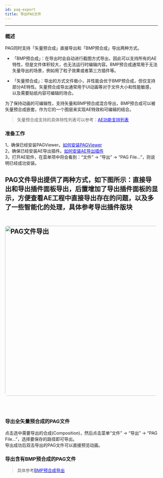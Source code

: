 ```yaml
---
id: pag-export
title: 导出PAG文件
---
```

---
### 概述

PAG同时支持「矢量预合成」直接导出和「BMP预合成」导出两种方式。

+ 「BMP预合成」：在导出时会自动进行截图方式导出，因此可以支持所有的AE特性，但是文件体积较大，也无法运行时编辑内容。BMP预合成通常用于无法矢量导出的场景，例如用了粒子效果或者第三方插件等。

+ 「矢量预合成」：导出的方式文件极小，并性能会优于BMP预合成，但仅支持部分AE特性。矢量预合成导出通常用于UI动画等对于文件大小和性能敏感，以及需要贴纸内容可编辑的场合。

为了保持动画的可编辑性，支持矢量和BMP预合成混合导出，BMP预合成可以被矢量预合成嵌套，作为它的一个图层来实现AE特效和可编辑的结合。

> 矢量预合成支持的具体特性列表可以参考：[<font color=blue>AE功能支持列表</font>](/docs/ae-support.html) </br>


### 准备工作

1，确保已经安装PAGViewer。[<font color=blue>如何安装PAGViewer</font>](/docs/install.html)<br/>
2，确保已经安装AE导出插件。[<font color=blue>如何安装AE导出插件</font>](/docs/install-PAGExporter.html)<br/>
3，打开AE软件，在菜单项中将会看到：“文件” -> “导出” -> “PAG File...”，则说明已经成功安装。<br/>

   PAG文件导出提供了两种方式，如下图所示：直接导出和导出插件面板导出，后置增加了导出插件面板的显示，方便查看AE工程中直接导出存在的问题，以及多了一些智能化的处理，具体参考导出插件版块<br/>
<img 
  alt='PAG文件导出' 
  src='https://pagio-1251316161.cos.ap-nanjing.myqcloud.com/img/docs/pag_hotkey_0.png' 
  style='width: 600px; height: 560px; margin: 48px 0; border-radius: 8px' 
/>
---
### 导出全矢量预合成的PAG文件

点击选中需要导出的合成(Composition)，然后点击菜单“文件” -> “导出” -> “PAG File...”，选择要保存的路径即可导出。<br/>
导出成功后双击导出的PAG文件可以直接预览动画。


### 导出含有BMP预合成的PAG文件
> 具体参考[<font color=blue>BMP预合成导出</font>](/docs/ae-bmp-guide.html)